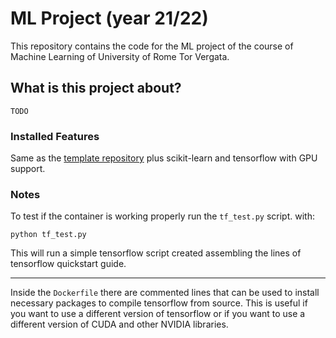 # ML Project (year 21/22)

This repository contains the code for the ML project of the course of Machine Learning of University of Rome Tor Vergata.

## What is this project about?

`TODO`

### Installed Features

Same as the [template repository](https://github.com/Effibot/dockgpu-template) plus scikit-learn and tensorflow with GPU support.

### Notes

To test if the container is working properly run the `tf_test.py` script. with:

`python tf_test.py`

This will run a simple tensorflow script created assembling the lines of tensorflow quickstart guide.

---

Inside the `Dockerfile` there are commented lines that can be used to install necessary packages to compile tensorflow from source. This is useful if you want to use a different version of tensorflow or if you want to use a different version of CUDA and other NVIDIA libraries.
